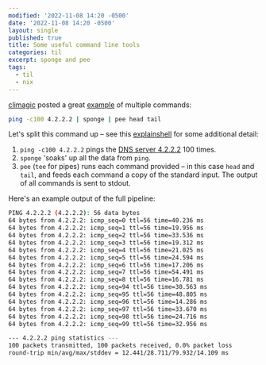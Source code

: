 ```yaml
---
modified: '2022-11-08 14:20 -0500'
date: '2022-11-08 14:20 -0500'
layout: single
published: true
title: Some useful command line tools
categories: til
excerpt: sponge and pee
tags:
  - til
  - nix
---
```

[climagic](https://twitter.com/climagic) posted a great
[example](https://twitter.com/climagic/status/846714728235892737)
of multiple commands:

```bash
ping -c100 4.2.2.2 | sponge | pee head tail
```

Let's split this command up – see this
[explainshell](https://explainshell.com/explain?cmd=ping+-c100+4.2.2.2+%7C+sponge+%7C+pee+head+tail)
for some additional detail:

1. `ping -c100 4.2.2.2` pings the
   [DNS server 4.2.2.2](https://4kib.com/4-2-2-2-story-behind-dns-legend/)
   100 times.
2. `sponge` 'soaks' up all the data from `ping`.
3. `pee` (`tee` for pipes) runs each command provided – in this case `head` and `tail`,
   and feeds each command a copy of the standard input.
   The output of all commands is sent to stdout.

Here's an example output of the full pipeline:

```bash
PING 4.2.2.2 (4.2.2.2): 56 data bytes
64 bytes from 4.2.2.2: icmp_seq=0 ttl=56 time=40.236 ms
64 bytes from 4.2.2.2: icmp_seq=1 ttl=56 time=19.956 ms
64 bytes from 4.2.2.2: icmp_seq=2 ttl=56 time=33.536 ms
64 bytes from 4.2.2.2: icmp_seq=3 ttl=56 time=19.312 ms
64 bytes from 4.2.2.2: icmp_seq=4 ttl=56 time=21.025 ms
64 bytes from 4.2.2.2: icmp_seq=5 ttl=56 time=24.594 ms
64 bytes from 4.2.2.2: icmp_seq=6 ttl=56 time=17.206 ms
64 bytes from 4.2.2.2: icmp_seq=7 ttl=56 time=54.491 ms
64 bytes from 4.2.2.2: icmp_seq=8 ttl=56 time=16.781 ms
64 bytes from 4.2.2.2: icmp_seq=94 ttl=56 time=30.563 ms
64 bytes from 4.2.2.2: icmp_seq=95 ttl=56 time=48.805 ms
64 bytes from 4.2.2.2: icmp_seq=96 ttl=56 time=14.286 ms
64 bytes from 4.2.2.2: icmp_seq=97 ttl=56 time=33.670 ms
64 bytes from 4.2.2.2: icmp_seq=98 ttl=56 time=24.716 ms
64 bytes from 4.2.2.2: icmp_seq=99 ttl=56 time=32.956 ms

--- 4.2.2.2 ping statistics ---
100 packets transmitted, 100 packets received, 0.0% packet loss
round-trip min/avg/max/stddev = 12.441/28.711/79.932/14.109 ms
```
